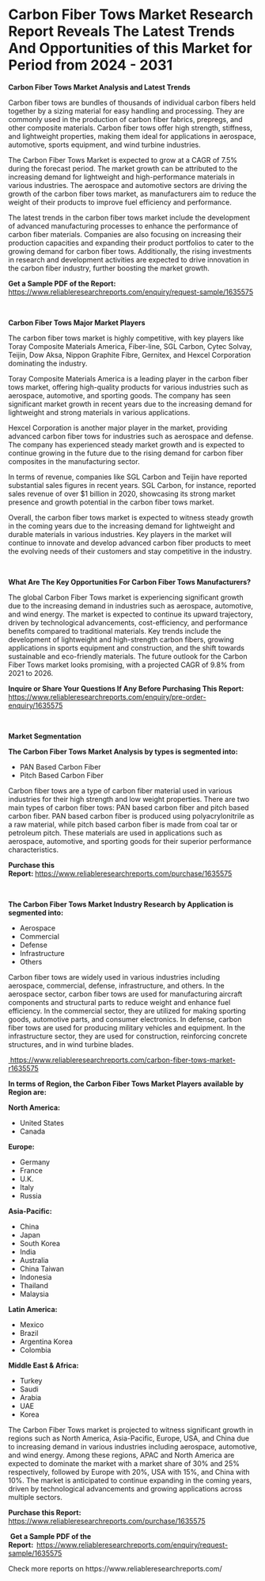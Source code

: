 <p><h1>Carbon Fiber Tows Market Research Report Reveals The Latest Trends And Opportunities of this Market for Period from 2024 - 2031</h1></p><p><strong>Carbon Fiber Tows Market Analysis and Latest Trends</strong></p>
<p><p>Carbon fiber tows are bundles of thousands of individual carbon fibers held together by a sizing material for easy handling and processing. They are commonly used in the production of carbon fiber fabrics, prepregs, and other composite materials. Carbon fiber tows offer high strength, stiffness, and lightweight properties, making them ideal for applications in aerospace, automotive, sports equipment, and wind turbine industries.</p><p>The Carbon Fiber Tows Market is expected to grow at a CAGR of 7.5% during the forecast period. The market growth can be attributed to the increasing demand for lightweight and high-performance materials in various industries. The aerospace and automotive sectors are driving the growth of the carbon fiber tows market, as manufacturers aim to reduce the weight of their products to improve fuel efficiency and performance.</p><p>The latest trends in the carbon fiber tows market include the development of advanced manufacturing processes to enhance the performance of carbon fiber materials. Companies are also focusing on increasing their production capacities and expanding their product portfolios to cater to the growing demand for carbon fiber tows. Additionally, the rising investments in research and development activities are expected to drive innovation in the carbon fiber industry, further boosting the market growth.</p></p>
<p><strong>Get a Sample PDF of the Report:&nbsp;</strong> <a href="https://www.reliableresearchreports.com/enquiry/request-sample/1635575">https://www.reliableresearchreports.com/enquiry/request-sample/1635575</a></p>
<p>&nbsp;</p>
<p><strong>Carbon Fiber Tows Major Market Players</strong></p>
<p><p>The carbon fiber tows market is highly competitive, with key players like Toray Composite Materials America, Fiber-line, SGL Carbon, Cytec Solvay, Teijin, Dow Aksa, Nippon Graphite Fibre, Gernitex, and Hexcel Corporation dominating the industry.</p><p>Toray Composite Materials America is a leading player in the carbon fiber tows market, offering high-quality products for various industries such as aerospace, automotive, and sporting goods. The company has seen significant market growth in recent years due to the increasing demand for lightweight and strong materials in various applications.</p><p>Hexcel Corporation is another major player in the market, providing advanced carbon fiber tows for industries such as aerospace and defense. The company has experienced steady market growth and is expected to continue growing in the future due to the rising demand for carbon fiber composites in the manufacturing sector.</p><p>In terms of revenue, companies like SGL Carbon and Teijin have reported substantial sales figures in recent years. SGL Carbon, for instance, reported sales revenue of over $1 billion in 2020, showcasing its strong market presence and growth potential in the carbon fiber tows market.</p><p>Overall, the carbon fiber tows market is expected to witness steady growth in the coming years due to the increasing demand for lightweight and durable materials in various industries. Key players in the market will continue to innovate and develop advanced carbon fiber products to meet the evolving needs of their customers and stay competitive in the industry.</p></p>
<p>&nbsp;</p>
<p><strong>What Are The Key Opportunities For Carbon Fiber Tows Manufacturers?</strong></p>
<p><p>The global Carbon Fiber Tows market is experiencing significant growth due to the increasing demand in industries such as aerospace, automotive, and wind energy. The market is expected to continue its upward trajectory, driven by technological advancements, cost-efficiency, and performance benefits compared to traditional materials. Key trends include the development of lightweight and high-strength carbon fibers, growing applications in sports equipment and construction, and the shift towards sustainable and eco-friendly materials. The future outlook for the Carbon Fiber Tows market looks promising, with a projected CAGR of 9.8% from 2021 to 2026.</p></p>
<p><strong>Inquire or Share Your Questions If Any Before Purchasing This Report:</strong> <a href="https://www.reliableresearchreports.com/enquiry/pre-order-enquiry/1635575">https://www.reliableresearchreports.com/enquiry/pre-order-enquiry/1635575</a></p>
<p>&nbsp;</p>
<p><strong>Market Segmentation</strong></p>
<p><strong>The Carbon Fiber Tows Market Analysis by types is segmented into:</strong></p>
<p><ul><li>PAN Based Carbon Fiber</li><li>Pitch Based Carbon Fiber</li></ul></p>
<p><p>Carbon fiber tows are a type of carbon fiber material used in various industries for their high strength and low weight properties. There are two main types of carbon fiber tows: PAN based carbon fiber and pitch based carbon fiber. PAN based carbon fiber is produced using polyacrylonitrile as a raw material, while pitch based carbon fiber is made from coal tar or petroleum pitch. These materials are used in applications such as aerospace, automotive, and sporting goods for their superior performance characteristics.</p></p>
<p><strong>Purchase this Report:&nbsp;</strong><a href="https://www.reliableresearchreports.com/purchase/1635575">https://www.reliableresearchreports.com/purchase/1635575</a></p>
<p>&nbsp;</p>
<p><strong>The Carbon Fiber Tows Market Industry Research by Application is segmented into:</strong></p>
<p><ul><li>Aerospace</li><li>Commercial</li><li>Defense</li><li>Infrastructure</li><li>Others</li></ul></p>
<p><p>Carbon fiber tows are widely used in various industries including aerospace, commercial, defense, infrastructure, and others. In the aerospace sector, carbon fiber tows are used for manufacturing aircraft components and structural parts to reduce weight and enhance fuel efficiency. In the commercial sector, they are utilized for making sporting goods, automotive parts, and consumer electronics. In defense, carbon fiber tows are used for producing military vehicles and equipment. In the infrastructure sector, they are used for construction, reinforcing concrete structures, and in wind turbine blades.</p></p>
<p><a href="https://www.reliableresearchreports.com/carbon-fiber-tows-market-r1635575">&nbsp;https://www.reliableresearchreports.com/carbon-fiber-tows-market-r1635575</a></p>
<p><strong>In terms of Region, the Carbon Fiber Tows Market Players available by Region are:</strong></p>
<p>
    <p> <strong> North America: </strong>
        <ul>
            <li>United States</li>
            <li>Canada</li>
        </ul>
        </p> 
    <p> <strong> Europe: </strong>
        <ul>
            <li>Germany</li>
            <li>France</li>
            <li>U.K.</li>
            <li>Italy</li>
            <li>Russia</li>
        </ul>
        </p> 
    <p> <strong> Asia-Pacific: </strong>
        <ul>
            <li>China</li>
            <li>Japan</li>
            <li>South Korea</li>
            <li>India</li>
            <li>Australia</li>
            <li>China Taiwan</li>
            <li>Indonesia</li>
            <li>Thailand</li>
            <li>Malaysia</li>
        </ul>
        </p> 
    <p> <strong> Latin America: </strong>
        <ul>
            <li>Mexico</li>
            <li>Brazil</li>
            <li>Argentina Korea</li>
            <li>Colombia</li>
        </ul>
        </p> 
    <p> <strong> Middle East & Africa: </strong>
        <ul>
            <li>Turkey</li>
            <li>Saudi</li>
            <li>Arabia</li>
            <li>UAE</li>
            <li>Korea</li>
        </ul>
    </p>
    </p>
<p><p>The Carbon Fiber Tows market is projected to witness significant growth in regions such as North America, Asia-Pacific, Europe, USA, and China due to increasing demand in various industries including aerospace, automotive, and wind energy. Among these regions, APAC and North America are expected to dominate the market with a market share of 30% and 25% respectively, followed by Europe with 20%, USA with 15%, and China with 10%. The market is anticipated to continue expanding in the coming years, driven by technological advancements and growing applications across multiple sectors.</p></p>
<p><strong>Purchase this Report: </strong><a href="https://www.reliableresearchreports.com/purchase/1635575">https://www.reliableresearchreports.com/purchase/1635575</a></p>
<p>&nbsp;<strong>Get a Sample PDF of the Report:&nbsp;&nbsp;</strong><a href="https://www.reliableresearchreports.com/enquiry/request-sample/1635575">https://www.reliableresearchreports.com/enquiry/request-sample/1635575</a></p>
<p><strong></strong></p>
<p>Check more reports on https://www.reliableresearchreports.com/</p>